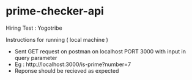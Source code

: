 # prime-checker-api
Hiring Test : Yogotribe 

Instructions for running ( local machine )
- Sent GET request on postman on localhost PORT 3000 with input in query parameter
- Eg : http://localhost:3000/is-prime?number=7
- Reponse should be recieved as expected
